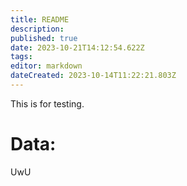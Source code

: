 ```yaml
---
title: README
description: 
published: true
date: 2023-10-21T14:12:54.622Z
tags: 
editor: markdown
dateCreated: 2023-10-14T11:22:21.803Z
---
```


This is for testing.
<h1>Data:</h1>
<div id="div1"></div>
<div id="bottom">UwU</div>